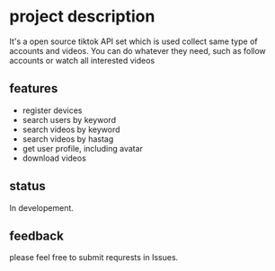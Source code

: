 # project description
It's a open source tiktok API set which is used collect same type of accounts and videos. You can do whatever they need, such as follow accounts or watch all interested videos

## features 
* register devices
* search users by keyword
* search videos by keyword
* search videos by hastag
* get user profile, including avatar
* download videos

## status
In developement.

## feedback
please feel free to submit requrests in Issues.
